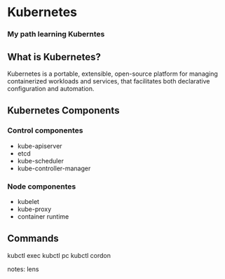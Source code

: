 # Kubernetes

### My path learning  **Kuberntes**

## What is Kubernetes?

Kubernetes is a portable, extensible, open-source platform for managing containerized workloads and services, that facilitates both declarative configuration and automation. 


## Kubernetes Components 

### Control componentes
  
- kube-apiserver
- etcd
- kube-scheduler
- kube-controller-manager

### Node componentes 

- kubelet
- kube-proxy
- container runtime


## Commands 

kubctl exec
kubctl pc 
kubctl cordon

notes: 
lens 

